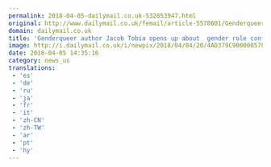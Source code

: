 ```yaml
---
permalink: 2018-04-05-dailymail.co.uk-532853947.html
original: http://www.dailymail.co.uk/femail/article-5578601/Genderqueer-author-Jacob-Tobia-opens-trying-conform-gender-roles-teen.html?ITO=1490&ns_mchannel=rss&ns_campaign=1490
domain: dailymail.co.uk
title: 'Genderqueer author Jacob Tobia opens up about  gender role conformity'
image: http://i.dailymail.co.uk/i/newpix/2018/04/04/20/4AD379C900000578-0-image-a-41_1522870998441.jpg
date: 2018-04-05 14:35:16
category: news_us
translations: 
 - 'es'
 - 'de'
 - 'ru'
 - 'ja'
 - 'fr'
 - 'it'
 - 'zh-CN'
 - 'zh-TW'
 - 'ar'
 - 'pt'
 - 'hy'
---
```


